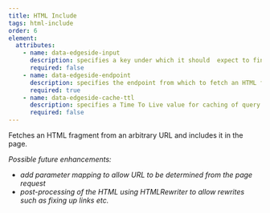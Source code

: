 ```yaml
---
title: HTML Include
tags: html-include
order: 6
element:
  attributes:
    - name: data-edgeside-input
      description: specifies a key under which it should  expect to find data
      required: false
    - name: data-edgeside-endpoint
      description: specifies the endpoint from which to fetch an HTML fragment
      required: true
    - name: data-edgeside-cache-ttl
      description: specifies a Time To Live value for caching of query results in the Cloudflare cache, in seconds (default = 60)
      required: false
---
```

Fetches an HTML fragment from an arbitrary URL and includes it in the page.

*Possible future enhancements:*
* *add parameter mapping to allow URL to be determined from the page request*
* *post-processing of the HTML using HTMLRewriter to allow rewrites such as fixing up links etc.*

